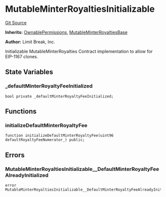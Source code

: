 # MutableMinterRoyaltiesInitializable
[Git Source](https://github.com/zanzai-dev/creator-token-standards/blob/e3ca932d2edc594487078ba2c4da4e803f84d6a3/src/programmable-royalties/MutableMinterRoyalties.sol)

**Inherits:**
[OwnablePermissions](/src/access/OwnablePermissions.sol/abstract.OwnablePermissions.md), [MutableMinterRoyaltiesBase](/src/programmable-royalties/MutableMinterRoyalties.sol/abstract.MutableMinterRoyaltiesBase.md)

**Author:**
Limit Break, Inc.

Initializable MutableMinterRoyalties Contract implementation to allow for EIP-1167 clones.


## State Variables
### _defaultMinterRoyaltyFeeInitialized

```solidity
bool private _defaultMinterRoyaltyFeeInitialized;
```


## Functions
### initializeDefaultMinterRoyaltyFee


```solidity
function initializeDefaultMinterRoyaltyFee(uint96 defaultRoyaltyFeeNumerator_) public;
```

## Errors
### MutableMinterRoyaltiesInitializable__DefaultMinterRoyaltyFeeAlreadyInitialized

```solidity
error MutableMinterRoyaltiesInitializable__DefaultMinterRoyaltyFeeAlreadyInitialized();
```

